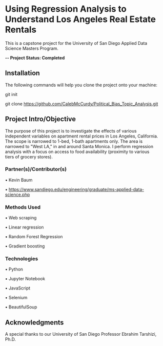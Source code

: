 # Using Regression Analysis to Understand Los Angeles Real Estate Rentals

This is a capstone project for the University of San Diego Applied Data Science Masters Program. 

**-- Project Status: Completed**

## Installation
The following commands will help you clone the project onto your machine:

git init

git clone https://github.com/CalebMcCurdy/Political_Bias_Topic_Analysis.git

## Project Intro/Objective
The purpose of this project is to investigate the effects of various independent variables on apartment rental prices in Los Angeles, California. The scope is narrowed to 1-bed, 1-bath apartments only. The area is narrowed to "West LA," in and around Santa Monica. I perform regression analysis with a focus on access to food availability (proximity to various tiers of grocery stores).

### Partner(s)/Contributor(s)  
• Kevin Baum

• https://www.sandiego.edu/engineering/graduate/ms-applied-data-science.php

### Methods Used
• Web scraping

• Linear regression

• Random Forest Regression

• Gradient boosting


### Technologies
• Python

• Jupyter Notebook

• JavaScript

• Selenium

• BeautifulSoup

## Acknowledgments
A special thanks to our University of San Diego Professor Ebrahim Tarshizi, Ph.D.
